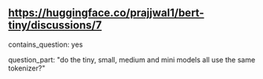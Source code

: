 ## https://huggingface.co/prajjwal1/bert-tiny/discussions/7

contains_question: yes

question_part: "do the tiny, small, medium and mini models all use the same tokenizer?"